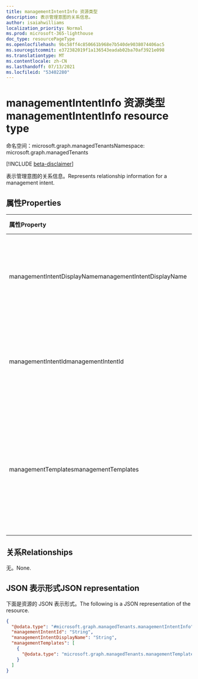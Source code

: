 ```yaml
---
title: managementIntentInfo 资源类型
description: 表示管理意图的关系信息。
author: isaiahwilliams
localization_priority: Normal
ms.prod: microsoft-365-lighthouse
doc_type: resourcePageType
ms.openlocfilehash: 9bc58ff4c850661b968e7b540de9038074406ac5
ms.sourcegitcommit: e372382019f1a136543eadab02ba70af3921e098
ms.translationtype: MT
ms.contentlocale: zh-CN
ms.lasthandoff: 07/13/2021
ms.locfileid: "53402280"
---
```

# <a name="managementintentinfo-resource-type"></a><span data-ttu-id="8933a-103">managementIntentInfo 资源类型</span><span class="sxs-lookup"><span data-stu-id="8933a-103">managementIntentInfo resource type</span></span>

<span data-ttu-id="8933a-104">命名空间：microsoft.graph.managedTenants</span><span class="sxs-lookup"><span data-stu-id="8933a-104">Namespace: microsoft.graph.managedTenants</span></span>

[!INCLUDE [beta-disclaimer](../../includes/beta-disclaimer.md)]

<span data-ttu-id="8933a-105">表示管理意图的关系信息。</span><span class="sxs-lookup"><span data-stu-id="8933a-105">Represents relationship information for a management intent.</span></span>

## <a name="properties"></a><span data-ttu-id="8933a-106">属性</span><span class="sxs-lookup"><span data-stu-id="8933a-106">Properties</span></span>
|<span data-ttu-id="8933a-107">属性</span><span class="sxs-lookup"><span data-stu-id="8933a-107">Property</span></span>|<span data-ttu-id="8933a-108">类型</span><span class="sxs-lookup"><span data-stu-id="8933a-108">Type</span></span>|<span data-ttu-id="8933a-109">说明</span><span class="sxs-lookup"><span data-stu-id="8933a-109">Description</span></span>|
|:---|:---|:---|
|<span data-ttu-id="8933a-110">managementIntentDisplayName</span><span class="sxs-lookup"><span data-stu-id="8933a-110">managementIntentDisplayName</span></span>|<span data-ttu-id="8933a-111">String</span><span class="sxs-lookup"><span data-stu-id="8933a-111">String</span></span>|<span data-ttu-id="8933a-112">管理显示名称定义。</span><span class="sxs-lookup"><span data-stu-id="8933a-112">The display name for the management intent.</span></span> <span data-ttu-id="8933a-113">可选。</span><span class="sxs-lookup"><span data-stu-id="8933a-113">Optional.</span></span> <span data-ttu-id="8933a-114">只读。</span><span class="sxs-lookup"><span data-stu-id="8933a-114">Read-only.</span></span>|
|<span data-ttu-id="8933a-115">managementIntentId</span><span class="sxs-lookup"><span data-stu-id="8933a-115">managementIntentId</span></span>|<span data-ttu-id="8933a-116">String</span><span class="sxs-lookup"><span data-stu-id="8933a-116">String</span></span>|<span data-ttu-id="8933a-117">管理意图的标识符。</span><span class="sxs-lookup"><span data-stu-id="8933a-117">The identifier for the management intent.</span></span> <span data-ttu-id="8933a-118">必填。</span><span class="sxs-lookup"><span data-stu-id="8933a-118">Required.</span></span> <span data-ttu-id="8933a-119">只读。</span><span class="sxs-lookup"><span data-stu-id="8933a-119">Read-only.</span></span>|
|<span data-ttu-id="8933a-120">managementTemplates</span><span class="sxs-lookup"><span data-stu-id="8933a-120">managementTemplates</span></span>|<span data-ttu-id="8933a-121">[microsoft.graph.managedTenants.managementTemplateDetailedInfo](../resources/managedtenants-managementtemplatedetailedinfo.md) 集合</span><span class="sxs-lookup"><span data-stu-id="8933a-121">[microsoft.graph.managedTenants.managementTemplateDetailedInfo](../resources/managedtenants-managementtemplatedetailedinfo.md) collection</span></span>|<span data-ttu-id="8933a-122">与管理意图关联的管理模板信息的集合。</span><span class="sxs-lookup"><span data-stu-id="8933a-122">The collection of management template information associated with the management intent.</span></span> <span data-ttu-id="8933a-123">可选。</span><span class="sxs-lookup"><span data-stu-id="8933a-123">Optional.</span></span> <span data-ttu-id="8933a-124">只读。</span><span class="sxs-lookup"><span data-stu-id="8933a-124">Read-only.</span></span>|

## <a name="relationships"></a><span data-ttu-id="8933a-125">关系</span><span class="sxs-lookup"><span data-stu-id="8933a-125">Relationships</span></span>
<span data-ttu-id="8933a-126">无。</span><span class="sxs-lookup"><span data-stu-id="8933a-126">None.</span></span>

## <a name="json-representation"></a><span data-ttu-id="8933a-127">JSON 表示形式</span><span class="sxs-lookup"><span data-stu-id="8933a-127">JSON representation</span></span>
<span data-ttu-id="8933a-128">下面是资源的 JSON 表示形式。</span><span class="sxs-lookup"><span data-stu-id="8933a-128">The following is a JSON representation of the resource.</span></span>
<!-- {
  "blockType": "resource",
  "@odata.type": "microsoft.graph.managedTenants.managementIntentInfo"
}
-->
``` json
{
  "@odata.type": "#microsoft.graph.managedTenants.managementIntentInfo",
  "managementIntentId": "String",
  "managementIntentDisplayName": "String",
  "managementTemplates": [
    {
      "@odata.type": "microsoft.graph.managedTenants.managementTemplateDetailedInfo"
    }
  ]
}
```
